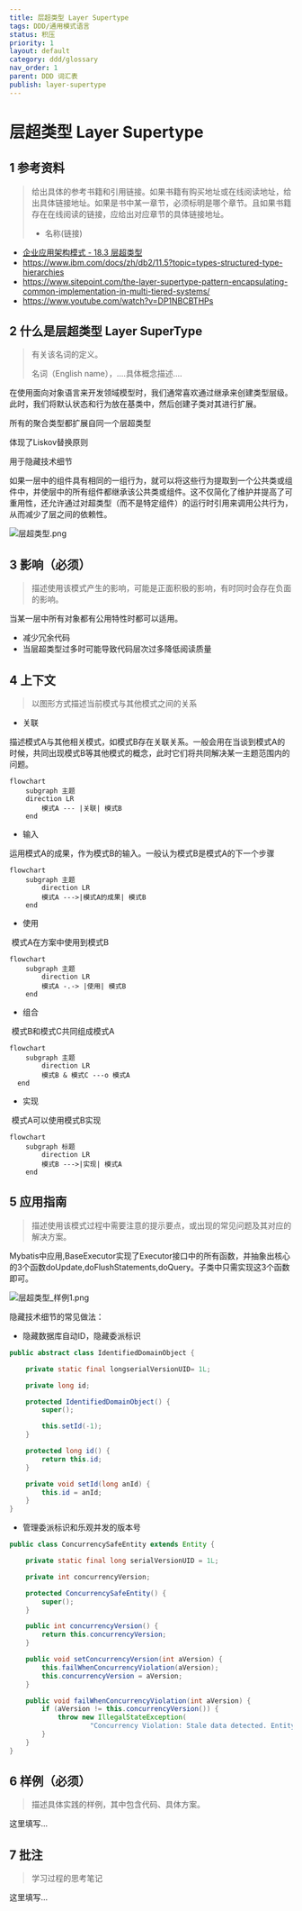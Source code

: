 ```yaml
---
title: 层超类型 Layer Supertype
tags: DDD/通用模式语言
status: 积压
priority: 1
layout: default
category: ddd/glossary
nav_order: 1
parent: DDD 词汇表
publish: layer-supertype
---
```


# 层超类型 Layer Supertype

## 1 参考资料

>给出具体的参考书籍和引用链接。如果书籍有购买地址或在线阅读地址，给出具体链接地址。如果是书中某一章节，必须标明是哪个章节。且如果书籍存在在线阅读的链接，应给出对应章节的具体链接地址。
>
> - 名称(链接)

- [企业应用架构模式 - 18.3 层超类型](https://weread.qq.com/web/reader/0923292072620d8b0926217k473326d031114734ba6fffe)
- https://www.ibm.com/docs/zh/db2/11.5?topic=types-structured-type-hierarchies
- https://www.sitepoint.com/the-layer-supertype-pattern-encapsulating-common-implementation-in-multi-tiered-systems/
- https://www.youtube.com/watch?v=DP1NBCBTHPs

## 2 什么是层超类型 Layer SuperType

> 有关该名词的定义。
> 
> 名词（English name），....具体概念描述....


在使用面向对象语言来开发领域模型时，我们通常喜欢通过继承来创建类型层级。此时，我们将默认状态和行为放在基类中，然后创建子类对其进行扩展。

所有的聚合类型都扩展自同一个层超类型

体现了Liskov替换原则

用于隐藏技术细节

如果一层中的组件具有相同的一组行为，就可以将这些行为提取到一个公共类或组件中，并使层中的所有组件都继承该公共类或组件。这不仅简化了维护并提高了可重用性，还允许通过对超类型（而不是特定组件）的运行时引用来调用公共行为，从而减少了层之间的依赖性。

![层超类型.png](../../../assets/images/%E5%B1%82%E8%B6%85%E7%B1%BB%E5%9E%8B.png)



## 3 影响（必须）

> 描述使用该模式产生的影响，可能是正面积极的影响，有时同时会存在负面的影响。

当某一层中所有对象都有公用特性时都可以适用。
-   减少冗余代码
-   当层超类型过多时可能导致代码层次过多降低阅读质量

## 4 上下文
> 以图形方式描述当前模式与其他模式之间的关系

- 关联

​	描述模式A与其他相关模式，如模式B存在关联关系。一般会用在当谈到模式A的时候，共同出现模式B等其他模式的概念，此时它们将共同解决某一主题范围内的问题。

```mermaid
flowchart 
	subgraph 主题
	direction LR
		模式A --- |关联| 模式B
	end
```

- 输入

​	运用模式A的成果，作为模式B的输入。一般认为模式B是模式A的下一个步骤

```mermaid
flowchart
	subgraph 主题
		direction LR
		模式A --->|模式A的成果| 模式B
	end
```

- 使用

​	模式A在方案中使用到模式B

```mermaid
flowchart
	subgraph 主题
		direction LR
		模式A -.-> |使用| 模式B
	end
```

- 组合

​	模式B和模式C共同组成模式A

```mermaid
flowchart
	subgraph 主题
		direction LR
		模式B & 模式C ---o 模式A
  end
```

- 实现

​	模式A可以使用模式B实现

```mermaid
flowchart
	subgraph 标题
		direction LR
		模式B --->|实现| 模式A
	end
```

## 5 应用指南

> 描述使用该模式过程中需要注意的提示要点，或出现的常见问题及其对应的解决方案。


Mybatis中应用,BaseExecutor实现了Executor接口中的所有函数，并抽象出核心的3个函数doUpdate,doFlushStatements,doQuery。子类中只需实现这3个函数即可。

  ![层超类型_样例1.png](../../../assets/images/%E5%B1%82%E8%B6%85%E7%B1%BB%E5%9E%8B_%E6%A0%B7%E4%BE%8B1.png)
  
隐藏技术细节的常见做法：

-   隐藏数据库自动ID，隐藏委派标识

```java
public abstract class IdentifiedDomainObject {

    private static final longserialVersionUID= 1L;

    private long id;

    protected IdentifiedDomainObject() {
        super();

        this.setId(-1);
    }

    protected long id() {
        return this.id;
    }

    private void setId(long anId) {
        this.id = anId;
    }
}
```

- 管理委派标识和乐观并发的版本号
```java
public class ConcurrencySafeEntity extends Entity {

    private static final long serialVersionUID = 1L;

    private int concurrencyVersion;

    protected ConcurrencySafeEntity() {
        super();
    }

    public int concurrencyVersion() {
        return this.concurrencyVersion;
    }

    public void setConcurrencyVersion(int aVersion) {
        this.failWhenConcurrencyViolation(aVersion);
        this.concurrencyVersion = aVersion;
    }

    public void failWhenConcurrencyViolation(int aVersion) {
        if (aVersion != this.concurrencyVersion()) {
            throw new IllegalStateException(
                    "Concurrency Violation: Stale data detected. Entity was already modified.");
        }
    }
}
```



## 6 样例（必须）

> 描述具体实践的样例，其中包含代码、具体方案。

这里填写...

## 7 批注

> 学习过程的思考笔记

这里填写...